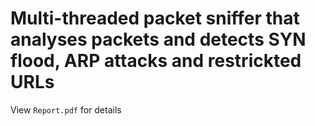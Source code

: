 # Multi-threaded packet sniffer that analyses packets and detects SYN flood, ARP attacks and restrickted URLs

View `Report.pdf` for details
